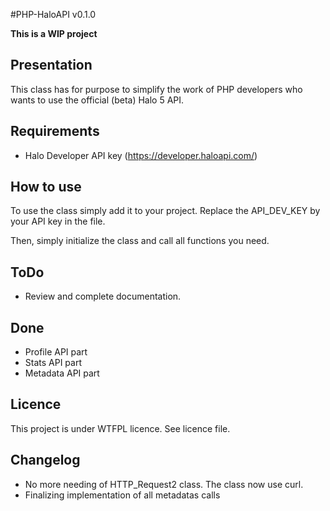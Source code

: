 #PHP-HaloAPI v0.1.0

**This is a WIP project**

## Presentation
This class has for purpose to simplify the work of PHP developers who wants to use the official (beta) Halo 5 API.

## Requirements
* Halo Developer API key (https://developer.haloapi.com/)

## How to use
To use the class simply add it to your project.
Replace the API_DEV_KEY by your API key in the file.

Then, simply initialize the class and call all functions you need.

## ToDo
* Review and complete documentation.

## Done
* Profile API part
* Stats API part
* Metadata API part

## Licence
This project is under WTFPL licence. See licence file.

## Changelog
* No more needing of HTTP_Request2 class. The class now use curl.
* Finalizing implementation of all metadatas calls